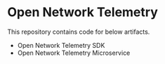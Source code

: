 # Open Network Telemetry
This repository contains code for below artifacts.
- Open Network Telemetry SDK
- Open Network Telemetry Microservice
